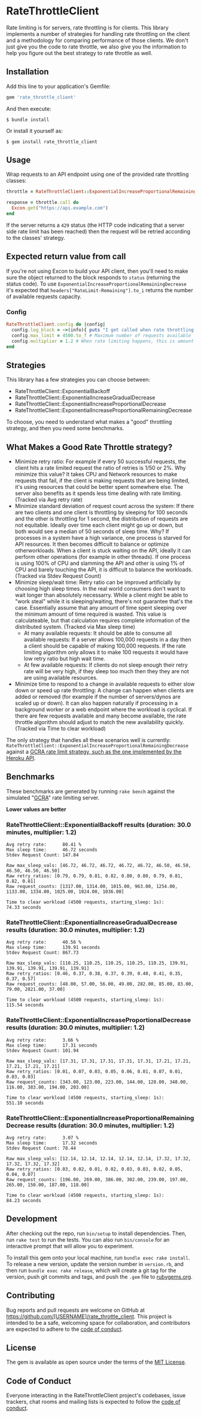# RateThrottleClient

Rate limiting is for servers, rate throttling is for clients. This library implements a number of strategies for handling rate throttling on the client and a methodology for comparing performance of those clients. We don't just give you the code to rate throttle, we also give you the information to help you figure out the best strategy to rate throttle as well.

## Installation

Add this line to your application's Gemfile:

```ruby
gem 'rate_throttle_client'
```

And then execute:

    $ bundle install

Or install it yourself as:

    $ gem install rate_throttle_client

## Usage

Wrap requests to an API endpoint using one of the provided rate throttling classes:

```ruby
throttle = RateThrottleClient::ExponentialIncreaseProportionalRemainingDecrease.new

response = throttle.call do
  Excon.get("https://api.example.com")
end
```

If the server returns a `429` status (the HTTP code indicating that a server side rate limit has been reached) then the request will be retried according to the classes' strategy.

## Expected return value from call

If you're not using Excon to build your API client, then you'll need to make sure the object returned to the block responds to `status` (returning the status code). To use `ExponentialIncreaseProportionalRemainingDecrease` it's expected that `headers["RateLimit-Remaining"].to_i` returns the number of available requests capacity.

### Config

```ruby
RateThrottleClient.config do |config|
  config.log_block = ->(info){ puts "I get called when rate throttling is triggered #{info.sleep_for} #{info.request}" }
  config.max_limit = 4500.to_f # Maximum number of requests available
  config.multiplier = 1.2 # When rate limiting happens, this is amount to the sleep value is increased by
end
```

## Strategies

This library has a few strategies you can choose between:

- RateThrottleClient::ExponentialBackoff
- RateThrottleClient::ExponentialIncreaseGradualDecrease
- RateThrottleClient::ExponentialIncreaseProportionalDecrease
- RateThrottleClient::ExponentialIncreaseProportionalRemainingDecrease

To choose, you need to understand what makes a "good" throttling strategy, and then you need some benchmarks.

## What Makes a Good Rate Throttle strategy?

- Minimize retry ratio: For example if every 50 successful requests, the client hits a rate limited request the ratio of retries is 1/50 or 2%. Why minimize this value? It takes CPU and Network resources to make requests that fail, if the client is making requests that are being limited, it's using resources that could be better spent somewhere else. The server also benefits as it spends less time dealing with rate limiting. (Tracked via Avg retry rate)
- Minimize standard deviation of request count across the system: If there are two clients and one client is throttling by sleeping for 100 seconds and the other is throttling for 1 second, the distribution of requests are not equitable. Ideally over time each client might go up or down, but both would see a median of 50 seconds of sleep time. Why? If processes in a system have a high variance, one process is starved for API resources. It then becomes difficult to balance or optimize otherworkloads. When a client is stuck waiting on the API, ideally it can perform other operations (for example in other threads). If one process is using 100% of CPU and slamming the API and other is using 1% of CPU and barely touching the API, it is difficult to balance the workloads. (Tracked via Stdev Request Count)
- Minimize sleep/wait time: Retry ratio can be improved artificially by choosing high sleep times. In the real world consumers don't want to wait longer than absolutely necessarry. While a client might be able to "work steal" while it is sleeping/waiting, there's not guarantee that's the case. Essentially assume that any amount of time spent sleeping over the minimum amount of time required is wasted. This value is calculateable, but that calculation requires complete information of the distributed system. (Tracked via Max sleep time)
  - At many available requests: It should be able to consume all available requests: If a server allows 100,000 requests in a day then a client should be capable of making 100,000 requests. If the rate limiting algorithm only allows it to make 100 requests it would have low retry ratio but high wait time.
  - At few available requests: If clients do not sleep enough their retry rate will be very high, if they sleep too much then they they are not are using available resources.
- Minimize time to respond to a change in available requests to either slow down or speed up rate throttling: A change can happen when clients are added or removed (for example if the number of servers/dynos are scaled up or down). It can also happen naturally if processing in a background worker or a web endpoint where the workload is cyclical. If there are few requests available and many become available, the rate throttle algorithm should adjust to match the new availability quickly. (Tracked via Time to clear workload)

The only strategy that handles all these scenarios well is currently: `RateThrottleClient::ExponentialIncreaseProportionalRemainingDecrease` against a [GCRA rate limit strategy, such as the one implemented by the Heroku API]().

## Benchmarks

These benchmarks are generated by running `rake bench` against the simulated "[GCRA](https://brandur.org/rate-limiting)" rate limiting server.

**Lower values are better**

### RateThrottleClient::ExponentialBackoff results (duration: 30.0 minutes, multiplier: 1.2)

```
Avg retry rate:      80.41 %
Max sleep time:      46.72 seconds
Stdev Request Count: 147.84

Raw max_sleep_vals: [46.72, 46.72, 46.72, 46.72, 46.72, 46.50, 46.50, 46.50, 46.50, 46.50]
Raw retry_ratios: [0.79, 0.79, 0.81, 0.82, 0.80, 0.80, 0.79, 0.81, 0.82, 0.81]
Raw request_counts: [1317.00, 1314.00, 1015.00, 963.00, 1254.00, 1133.00, 1334.00, 1025.00, 1024.00, 1036.00]
```

```
Time to clear workload (4500 requests, starting_sleep: 1s):
74.33 seconds
```

### RateThrottleClient::ExponentialIncreaseGradualDecrease results (duration: 30.0 minutes, multiplier: 1.2)

```
Avg retry rate:      40.56 %
Max sleep time:      139.91 seconds
Stdev Request Count: 867.73

Raw max_sleep_vals: [110.25, 110.25, 110.25, 110.25, 110.25, 139.91, 139.91, 139.91, 139.91, 139.91]
Raw retry_ratios: [0.46, 0.37, 0.38, 0.37, 0.39, 0.40, 0.41, 0.35, 0.37, 0.57]
Raw request_counts: [48.00, 57.00, 56.00, 49.00, 282.00, 85.00, 83.00, 79.00, 2821.00, 37.00]
```

```
Time to clear workload (4500 requests, starting_sleep: 1s):
115.54 seconds
```

### RateThrottleClient::ExponentialIncreaseProportionalDecrease results (duration: 30.0 minutes, multiplier: 1.2)

```
Avg retry rate:      3.66 %
Max sleep time:      17.31 seconds
Stdev Request Count: 101.94

Raw max_sleep_vals: [17.31, 17.31, 17.31, 17.31, 17.31, 17.21, 17.21, 17.21, 17.21, 17.21]
Raw retry_ratios: [0.01, 0.07, 0.03, 0.05, 0.06, 0.01, 0.07, 0.01, 0.03, 0.03]
Raw request_counts: [343.00, 123.00, 223.00, 144.00, 128.00, 348.00, 116.00, 383.00, 194.00, 203.00]
```

```
Time to clear workload (4500 requests, starting_sleep: 1s):
551.10 seconds
```

### RateThrottleClient::ExponentialIncreaseProportionalRemainingDecrease results (duration: 30.0 minutes, multiplier: 1.2)

```
Avg retry rate:      3.07 %
Max sleep time:      17.32 seconds
Stdev Request Count: 78.44

Raw max_sleep_vals: [12.14, 12.14, 12.14, 12.14, 12.14, 17.32, 17.32, 17.32, 17.32, 17.32]
Raw retry_ratios: [0.03, 0.02, 0.01, 0.02, 0.03, 0.03, 0.02, 0.05, 0.04, 0.07]
Raw request_counts: [196.00, 269.00, 386.00, 302.00, 239.00, 197.00, 265.00, 150.00, 187.00, 118.00]
```

```
Time to clear workload (4500 requests, starting_sleep: 1s):
84.23 seconds
```

## Development

After checking out the repo, run `bin/setup` to install dependencies. Then, run `rake test` to run the tests. You can also run `bin/console` for an interactive prompt that will allow you to experiment.

To install this gem onto your local machine, run `bundle exec rake install`. To release a new version, update the version number in `version.rb`, and then run `bundle exec rake release`, which will create a git tag for the version, push git commits and tags, and push the `.gem` file to [rubygems.org](https://rubygems.org).

## Contributing

Bug reports and pull requests are welcome on GitHub at https://github.com/[USERNAME]/rate_throttle_client. This project is intended to be a safe, welcoming space for collaboration, and contributors are expected to adhere to the [code of conduct](https://github.com/[USERNAME]/rate_throttle_client/blob/master/CODE_OF_CONDUCT.md).

## License

The gem is available as open source under the terms of the [MIT License](https://opensource.org/licenses/MIT).

## Code of Conduct

Everyone interacting in the RateThrottleClient project's codebases, issue trackers, chat rooms and mailing lists is expected to follow the [code of conduct](https://github.com/[USERNAME]/rate_throttle_client/blob/master/CODE_OF_CONDUCT.md).
